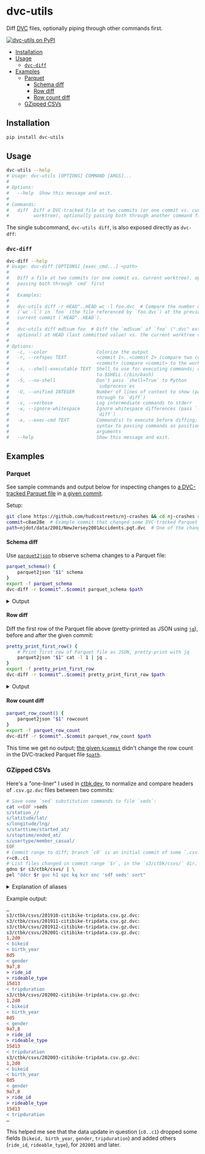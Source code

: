 # dvc-utils
Diff [DVC] files, optionally piping through other commands first.

[![dvc-utils on PyPI](https://img.shields.io/pypi/v/dvc-utils?label=dvc-utils)][PyPI]

<!-- toc -->
- [Installation](#installation)
- [Usage](#usage)
    - [`dvc-diff`](#dvc-diff)
- [Examples](#examples)
    - [Parquet](#parquet-diff)
        - [Schema diff](#parquet-schema-diff)
        - [Row diff](#parquet-row-diff)
        - [Row count diff](#parquet-row-count-diff)
    - [GZipped CSVs](#csv-gz)
<!-- /toc -->

## Installation <a id="installation"></a>
```bash
pip install dvc-utils
```

## Usage <a id="usage"></a>
<!-- `bmdf -- dvc-utils --help` -->
```bash
dvc-utils --help
# Usage: dvc-utils [OPTIONS] COMMAND [ARGS]...
#
# Options:
#   --help  Show this message and exit.
#
# Commands:
#   diff  Diff a DVC-tracked file at two commits (or one commit vs. current
#         worktree), optionally passing both through another command first
```

The single subcommand, `dvc-utils diff`, is also exposed directly as `dvc-dff`:

### `dvc-diff` <a id="dvc-diff"></a>
<!-- `bmdf -- dvc-diff --help` -->
```bash
dvc-diff --help
# Usage: dvc-diff [OPTIONS] [exec_cmd...] <path>
#
#   Diff a file at two commits (or one commit vs. current worktree), optionally
#   passing both through `cmd` first
#
#   Examples:
#
#   dvc-utils diff -r HEAD^..HEAD wc -l foo.dvc  # Compare the number of lines
#   (`wc -l`) in `foo` (the file referenced by `foo.dvc`) at the previous vs.
#   current commit (`HEAD^..HEAD`).
#
#   dvc-utils diff md5sum foo  # Diff the `md5sum` of `foo` (".dvc" extension is
#   optional) at HEAD (last committed value) vs. the current worktree content.
#
# Options:
#   -c, --color                  Colorize the output
#   -r, --refspec TEXT           <commit 1>..<commit 2> (compare two commits) or
#                                <commit> (compare <commit> to the worktree)
#   -s, --shell-executable TEXT  Shell to use for executing commands; defaults
#                                to $SHELL (/bin/bash)
#   -S, --no-shell               Don't pass `shell=True` to Python
#                                `subprocess`es
#   -U, --unified INTEGER        Number of lines of context to show (passes
#                                through to `diff`)
#   -v, --verbose                Log intermediate commands to stderr
#   -w, --ignore-whitespace      Ignore whitespace differences (pass `-w` to
#                                `diff`)
#   -x, --exec-cmd TEXT          Command(s) to execute before diffing; alternate
#                                syntax to passing commands as positional
#                                arguments
#   --help                       Show this message and exit.
```

## Examples <a id="examples"></a>

### Parquet <a id="parquet-diff"></a>
See sample commands and output below for inspecting changes to [a DVC-tracked Parquet file][commit path] in [a given commit][commit].

Setup:
```bash
git clone https://github.com/hudcostreets/nj-crashes && cd nj-crashes # Clone + enter example repo
commit=c8ae28e  # Example commit that changed some DVC-tracked Parquet files
path=njdot/data/2001/NewJersey2001Accidents.pqt.dvc  # One of the changed files
```

#### Schema diff <a id="parquet-schema-diff"></a>
Use [`parquet2json`] to observe schema changes to a Parquet file:
```bash
parquet_schema() {
    parquet2json "$1" schema
}
export -f parquet_schema
dvc-diff -r $commit^..$commit parquet_schema $path
```
<details><summary>Output</summary>

```diff
2d1
<   OPTIONAL BYTE_ARRAY Year (STRING);
8,10d6
<   OPTIONAL BYTE_ARRAY Crash Date (STRING);
<   OPTIONAL BYTE_ARRAY Crash Day Of Week (STRING);
<   OPTIONAL BYTE_ARRAY Crash Time (STRING);
14,17c10,13
<   OPTIONAL BYTE_ARRAY Total Killed (STRING);
<   OPTIONAL BYTE_ARRAY Total Injured (STRING);
<   OPTIONAL BYTE_ARRAY Pedestrians Killed (STRING);
<   OPTIONAL BYTE_ARRAY Pedestrians Injured (STRING);
---
>   OPTIONAL INT64 Total Killed;
>   OPTIONAL INT64 Total Injured;
>   OPTIONAL INT64 Pedestrians Killed;
>   OPTIONAL INT64 Pedestrians Injured;
20,21c16,17
<   OPTIONAL BYTE_ARRAY Alcohol Involved (STRING);
<   OPTIONAL BYTE_ARRAY HazMat Involved (STRING);
---
>   OPTIONAL BOOLEAN Alcohol Involved;
>   OPTIONAL BOOLEAN HazMat Involved;
23c19
<   OPTIONAL BYTE_ARRAY Total Vehicles Involved (STRING);
---
>   OPTIONAL INT64 Total Vehicles Involved;
29c25
<   OPTIONAL BYTE_ARRAY Mile Post (STRING);
---
>   OPTIONAL DOUBLE Mile Post;
47,48c43,44
<   OPTIONAL BYTE_ARRAY Latitude (STRING);
<   OPTIONAL BYTE_ARRAY Longitude (STRING);
---
>   OPTIONAL DOUBLE Latitude;
>   OPTIONAL DOUBLE Longitude;
51a48
>   OPTIONAL INT64 Date (TIMESTAMP(MICROS,false));
```

Here we can see that various date/time columns were consolidated, and several stringly-typed columns were converted to ints, floats, and booleans.

</details>

#### Row diff <a id="parquet-row-diff"></a>
Diff the first row of the Parquet file above (pretty-printed as JSON using [`jq`]), before and after the given commit:

```bash
pretty_print_first_row() {
    # Print first row of Parquet file as JSON, pretty-print with jq
    parquet2json "$1" cat -l 1 | jq .
}
export -f pretty_print_first_row
dvc-diff -r $commit^..$commit pretty_print_first_row $path
```

<details><summary>Output</summary>

```diff
2d1
<   "Year": "2001",
8,10d6
<   "Crash Date": "12/21/2001",
<   "Crash Day Of Week": "F",
<   "Crash Time": "1834",
14,17c10,13
<   "Total Killed": "0",
<   "Total Injured": "0",
<   "Pedestrians Killed": "0",
<   "Pedestrians Injured": "0",
---
>   "Total Killed": 0,
>   "Total Injured": 0,
>   "Pedestrians Killed": 0,
>   "Pedestrians Injured": 0,
20,21c16,17
<   "Alcohol Involved": "N",
<   "HazMat Involved": "N",
---
>   "Alcohol Involved": false,
>   "HazMat Involved": false,
23c19
<   "Total Vehicles Involved": "2",
---
>   "Total Vehicles Involved": 2,
29c25
<   "Mile Post": "",
---
>   "Mile Post": null,
47,48c43,44
<   "Latitude": "",
<   "Longitude": "",
---
>   "Latitude": null,
>   "Longitude": null,
51c47,48
<   "Reporting Badge No.": "830"
---
>   "Reporting Badge No.": "830",
>   "Date": "2001-12-21 18:34:00 +00:00"
```

This reflects the schema changes above.

</details>

#### Row count diff <a id="parquet-row-count-diff"></a>
```bash
parquet_row_count() {
    parquet2json "$1" rowcount
}
export -f parquet_row_count
dvc-diff -r $commit^..$commit parquet_row_count $path
```

This time we get no output; [the given `$commit`][commit] didn't change the row count in the DVC-tracked Parquet file [`$path`][commit path].

### GZipped CSVs <a id="csv-gz"></a>

Here's a "one-liner" I used in [ctbk.dev][ctbk.dev gh], to normalize and compare headers of `.csv.gz.dvc` files between two commits:

```bash
# Save some `sed` substitution commands to file `seds`:
cat <<EOF >seds
s/station_//
s/latitude/lat/
s/longitude/lng/
s/starttime/started_at/
s/stoptime/ended_at/
s/usertype/member_casual/
EOF
# Commit range to diff; branch `c0` is an initial commit of some `.csv.gz` files, branch `c1` is a later commit after some updates
r=c0..c1
# List files changed in commit range `$r`, in the `s3/ctbk/csvs/` dir, piping through several post-processing commands:
gdno $r s3/ctbk/csvs/ | \
pel "ddcr $r guc h1 spc kq kcr snc 'sdf seds' sort"
```

<details>
<summary>
Explanation of aliases
</summary>

- [`gdno`] (`git diff --name-only`): list files changed in the given commit range and directory
- [`pel`]: [`parallel`] alias that prepends an `echo {}` to the command
- [`ddcr`] (`dvc-diff -cr`): colorized `diff` output, revision range `$r`
- [`guc`] (`gunzip -c`): uncompress the `.csv.gz` files
- [`h1`] (`head -n1`): only examine each file's header line
- [`spc`] (`tr , $'\n'`): **sp**lit the header line by **c**ommas (so each column name will be on one line, for easier `diff`ing below)
- [`kq`] (`tr -d '"'`): **k**ill **q**uote characters (in this case, header-column name quoting changed, but I don't care about that)
- [`kcr`] (`tr -d '\r'`): **k**ill **c**arriage **r**eturns (line endings also changed)
- [`snc`] (`sed -f 'snake_case.sed'`): snake-case column names
- [`sdf`] (`sed -f`): execute the `sed` substitution commands defined in the `seds` file above
- `sort`: sort the column names alphabetically (to identify missing or added columns, ignore rearrangements)

Note:
- Most of these are exported Bash functions, allowing them to be used inside the [`parallel`] command.
- I was able to build this pipeline iteratively, adding steps to normalize out the bits I didn't care about (and accumulating the `seds` commands).
</details>

Example output:
```diff
…
s3/ctbk/csvs/201910-citibike-tripdata.csv.gz.dvc:
s3/ctbk/csvs/201911-citibike-tripdata.csv.gz.dvc:
s3/ctbk/csvs/201912-citibike-tripdata.csv.gz.dvc:
s3/ctbk/csvs/202001-citibike-tripdata.csv.gz.dvc:
1,2d0
< bikeid
< birth_year
8d5
< gender
9a7,8
> ride_id
> rideable_type
15d13
< tripduration
s3/ctbk/csvs/202002-citibike-tripdata.csv.gz.dvc:
1,2d0
< bikeid
< birth_year
8d5
< gender
9a7,8
> ride_id
> rideable_type
15d13
< tripduration
s3/ctbk/csvs/202003-citibike-tripdata.csv.gz.dvc:
1,2d0
< bikeid
< birth_year
8d5
< gender
9a7,8
> ride_id
> rideable_type
15d13
< tripduration
…
```

This helped me see that the data update in question (`c0..c1`) dropped some fields (`bikeid, birth_year`, `gender`, `tripduration`) and added others (`ride_id`, `rideable_type`), for `202001` and later.

[DVC]: https://dvc.org/
[PyPI]: https://pypi.org/project/dvc-utils/
[`parquet2json`]: https://github.com/jupiter/parquet2json
[hudcostreets/nj-crashes]: https://github.com/hudcostreets/nj-crashes
[Parquet]: https://parquet.apache.org/
[commit]: https://github.com/hudcostreets/nj-crashes/commit/c8ae28e64f4917895d84074913f48e0a7afbc3d7
[commit path]: https://github.com/hudcostreets/nj-crashes/commit/c8ae28e64f4917895d84074913f48e0a7afbc3d7#diff-7f812dce61e0996354f4af414203e0933ccdfe9613cb406c40c1c41a14b9769c
[hudcostreets/nj-crashes]: https://github.com/hudcostreets/nj-crashes
[ctbk.dev gh]: https://github.com/neighbor-ryan/ctbk.dev
[`jq`]: https://jqlang.github.io/jq/
[`parallel`]: https://www.gnu.org/software/parallel/

[`gdno`]: https://github.com/ryan-williams/git-helpers/blob/96560df1406f41676f293becefb423895a755faf/diff/.gitconfig#L31
[`pel`]: https://github.com/ryan-williams/parallel-helpers/blob/e7ee109c4085c04036840ea78999cff73fcf9502/.parallel-rc#L6-L17
[`ddcr`]: https://github.com/ryan-williams/aws-helpers/blob/8a314f1e6b336833c772459de6b739f5c06a51a3/.dvc-rc#L84
[`guc`]: https://github.com/ryan-williams/zip-helpers/blob/c67d84fb06c0ab3609dacb68d900344d3b8e8f04/.zip-rc#L16
[`h1`]: https://github.com/ryan-williams/head-tail-helpers/blob/9715690f47ceeff6b6948b2093901f2b0830114b/.head-tail-rc#L3
[`spc`]: https://github.com/ryan-williams/col-helpers/blob/9493d003224249ee240d023f71ab03bdd4174b88/.cols-rc#L8
[`kq`]: https://github.com/ryan-williams/arg-helpers/blob/a8c60809f8878fa38b3c03614778fcf29132538e/.arg-rc#L115
[`kcr`]: https://github.com/ryan-williams/arg-helpers/blob/a8c60809f8878fa38b3c03614778fcf29132538e/.arg-rc#L118
[`snc`]: https://github.com/ryan-williams/case-helpers/blob/c40a62a9656f0d52d68fb3a108ae6bb3eed3c7bd/.case-rc#L9
[`sdf`]: https://github.com/ryan-williams/arg-helpers/blob/a8c60809f8878fa38b3c03614778fcf29132538e/.arg-rc#L138
